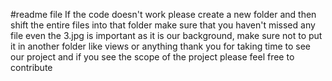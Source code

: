 #readme file
If the code doesn't work please create a new folder and then shift the entire files into that folder
make sure that you haven't missed any file 
even the 3.jpg is important as it is our background, make sure not to put it in another folder like views or anything
thank you for taking time to see our project and if you see the scope of the project please feel free to contribute